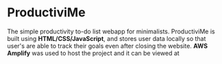 # ProductiviMe
The simple productivity to-do list webapp for minimalists. ProductiviMe is built using **HTML/CSS/JavaScript**, and stores user data locally so that user's are able to track their goals even after closing the website. **AWS Amplify** was used to host the project and it can be viewed at 
